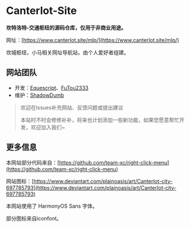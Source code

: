 # Canterlot-Site

**坎特洛特-交通枢纽的源码仓库，仅用于非商业用途。**

网址：[https://www.canterlot.site/mlp/](https://www.canterlot.site/mlp/)

坎城枢纽，小马相关网址导航站，由个人爱好者组建。

## 网站团队
- 开发：[Equescript](https://github.com/Equescript)、[FuTou2333](https://github.com/FuTou2333)
- 维护：[ShadowDumb](https://github.com/ShadowDumb)

> 欢迎在Issues补充网站、反馈问题或提出建议
>
> 本站时不时会修修补补，将来也计划添加一些新功能，如果您愿意帮忙开发，欢迎加入我们~

## 更多信息
本网站部分代码来自：[https://github.com/team-xc/right-click-menu](https://github.com/team-xc/right-click-menu)

网站图标：[https://www.deviantart.com/plainoasis/art/Canterlot-city-697785793](https://www.deviantart.com/plainoasis/art/Canterlot-city-697785793)

本网站使用了 HarmonyOS Sans 字体。

部分图标来自iconfont。